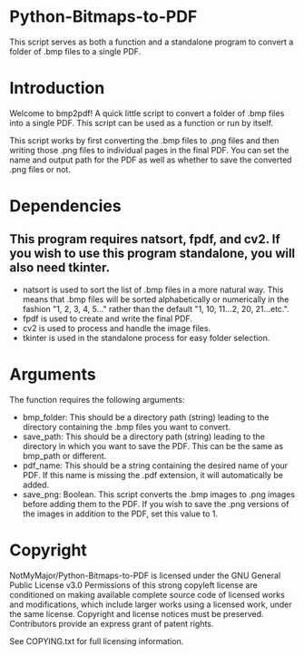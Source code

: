 # Python-Bitmaps-to-PDF
This script serves as both a function and a standalone program to convert a folder of .bmp files to a single PDF.

# Introduction

Welcome to bmp2pdf! A quick little script to convert a folder of .bmp files into a single PDF.
This script can be used as a function or run by itself. 

This script works by first converting the .bmp files to .png files and then writing those .png files to individual pages in the final PDF. You can set the name and output path for the PDF as well as whether to save the converted .png files or not.

# Dependencies
## This program requires natsort, fpdf, and cv2. If you wish to use this program standalone, you will also need tkinter.
* natsort is used to sort the list of .bmp files in a more natural way. This means that .bmp files will be sorted alphabetically or numerically in the fashion "1, 2, 3, 4, 5..." rather than the default "1, 10, 11...2, 20, 21...etc.".
* fpdf is used to create and write the final PDF.
* cv2 is used to process and handle the image files.
* tkinter is used in the standalone process for easy folder selection.

# Arguments
The function requires the following arguments:
* bmp_folder: This should be a directory path (string) leading to the directory containing the .bmp files you want to convert.
* save_path: This should be a directory path (string) leading to the directory in which you want to save the PDF. This can be the same as bmp_path or different.
* pdf_name: This should be a string containing the desired name of your PDF. If this name is missing the .pdf extension, it will automatically be added.
* save_png: Boolean. This script converts the .bmp images to .png images before adding them to the PDF. If you wish to save the .png versions of the images in addition to the PDF, set this value to 1.


# Copyright
NotMyMajor/Python-Bitmaps-to-PDF is licensed under the
GNU General Public License v3.0
Permissions of this strong copyleft license are conditioned on making available complete source code of licensed works and modifications, which include larger works using a licensed work, under the same license. Copyright and license notices must be preserved. Contributors provide an express grant of patent rights.

See COPYING.txt for full licensing information.
